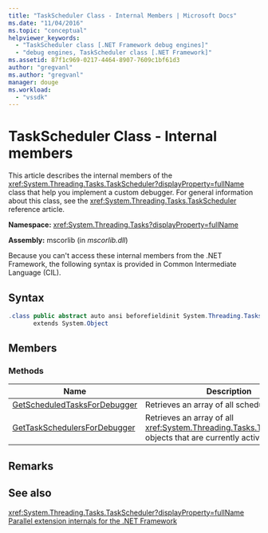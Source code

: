 ```yaml
---
title: "TaskScheduler Class - Internal Members | Microsoft Docs"
ms.date: "11/04/2016"
ms.topic: "conceptual"
helpviewer_keywords: 
  - "TaskScheduler class [.NET Framework debug engines]"
  - "debug engines, TaskScheduler class [.NET Framework]"
ms.assetid: 87f1c969-0217-4464-8907-7609c1bf61d3
author: "gregvanl"
ms.author: "gregvanl"
manager: douge
ms.workload: 
  - "vssdk"
---
```

# TaskScheduler Class - Internal members
This article describes the internal members of the <xref:System.Threading.Tasks.TaskScheduler?displayProperty=fullName> class that help you implement a custom debugger. For general information about this class, see the <xref:System.Threading.Tasks.TaskScheduler> reference article.  
  
 **Namespace:** <xref:System.Threading.Tasks?displayProperty=fullName>  
  
 **Assembly:** mscorlib (in *mscorlib.dll*)  
  
 Because you can't access these internal members from the .NET Framework, the following syntax is provided in Common Intermediate Language (CIL).  
  
## Syntax  
  
```csharp  
.class public abstract auto ansi beforefieldinit System.Threading.Tasks.TaskScheduler  
       extends System.Object  
```  
  
## Members  
  
### Methods  
  
|Name|Description|  
|----------|-----------------|  
|[GetScheduledTasksForDebugger](../../extensibility/debugger/getscheduledtasksfordebugger-method.md)|Retrieves an array of all scheduled tasks.|  
|[GetTaskSchedulersForDebugger](../../extensibility/debugger/gettaskschedulersfordebugger-method.md)|Retrieves an array of all <xref:System.Threading.Tasks.TaskScheduler> objects that are currently active.|  
  
## Remarks  
  
## See also  
 <xref:System.Threading.Tasks.TaskScheduler?displayProperty=fullName>   
 [Parallel extension internals for the .NET Framework](../../extensibility/debugger/parallel-extension-internals-for-the-dotnet-framework.md)